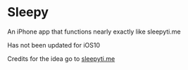 # Sleepy
An iPhone app that functions nearly exactly like sleepyti.me

Has not been updated for iOS10

Credits for the idea go to <a href='sleepyti.me'>sleepyti.me</a>
